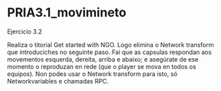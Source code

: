 # PRIA3.1_movimineto

Ejercicio 3.2

Realiza o titorial Get started with NGO. Logo elimina o Network transform que introduciches no seguinte paso. Fai que as capsulas respondan aos movementos esquerda, dereita, arriba e abaixo; e asegúrate de ese momento o reproduzan en rede (que o player se mova en todos os equipos). Non podes usar o Network transform para isto, só Networkvariables e chamadas RPC.
